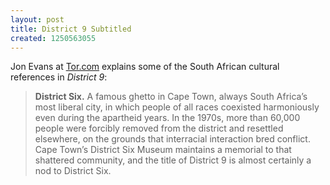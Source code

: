 ```yaml
---
layout: post
title: District 9 Subtitled
created: 1250563055
---
```

Jon Evans at [Tor.com](http://www.tor.com/index.php?option=com_content&view=blog&id=51552) explains some of the South African cultural references in *District 9*:

> **District Six.** A famous ghetto in Cape Town, always South Africa’s most liberal city, in which people of all races coexisted harmoniously even during the apartheid years. In the 1970s, more than 60,000 people were forcibly removed from the district and resettled elsewhere, on the grounds that interracial interaction bred conflict. Cape Town’s District Six Museum maintains a memorial to that shattered community, and the title of District 9 is almost certainly a nod to District Six.
